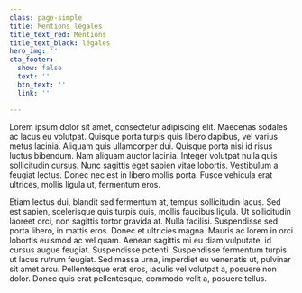 ```yaml
---
class: page-simple
title: Mentions légales
title_text_red: Mentions
title_text_black: légales
hero_img: ''
cta_footer:
  show: false
  text: ''
  btn_text: ''
  link: ''

---
```

Lorem ipsum dolor sit amet, consectetur adipiscing elit. Maecenas sodales ac lacus eu volutpat. Quisque porta turpis quis libero dapibus, vel varius metus lacinia. Aliquam quis ullamcorper dui. Quisque porta nisi id risus luctus bibendum. Nam aliquam auctor lacinia. Integer volutpat nulla quis sollicitudin cursus. Nunc sagittis eget sapien vitae lobortis. Vestibulum a feugiat lectus. Donec nec est in libero mollis porta. Fusce vehicula erat ultrices, mollis ligula ut, fermentum eros.

Etiam lectus dui, blandit sed fermentum at, tempus sollicitudin lacus. Sed est sapien, scelerisque quis turpis quis, mollis faucibus ligula. Ut sollicitudin laoreet orci, non sagittis tortor gravida at. Nulla facilisi. Suspendisse sed porta libero, in mattis eros. Donec et ultricies magna. Mauris ac lorem in orci lobortis euismod ac vel quam. Aenean sagittis mi eu diam vulputate, id cursus augue feugiat. Suspendisse potenti. Suspendisse fermentum turpis ut lacus rutrum feugiat. Sed massa urna, imperdiet eu venenatis ut, pulvinar sit amet arcu. Pellentesque erat eros, iaculis vel volutpat a, posuere non dolor. Donec quis erat pellentesque, commodo velit a, posuere tellus.